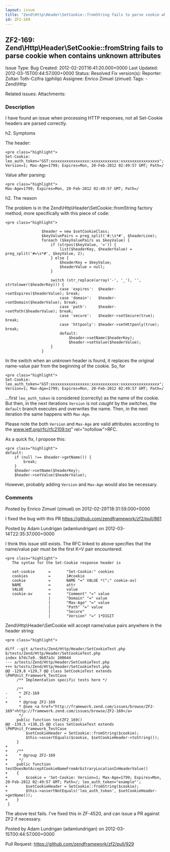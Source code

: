 ```yaml
---
layout: issue
title: "Zend\Http\Header\SetCookie::fromString fails to parse cookie when contains unknown attributes"
id: ZF2-169
---
```


ZF2-169: Zend\\Http\\Header\\SetCookie::fromString fails to parse cookie when contains unknown attributes
---------------------------------------------------------------------------------------------------------

 Issue Type: Bug Created: 2012-02-20T16:41:20.000+0000 Last Updated: 2012-03-15T00:44:57.000+0000 Status: Resolved Fix version(s): 
 Reporter:  Zoltan Toth-Czifra (gphilip)  Assignee:  Enrico Zimuel (zimuel)  Tags: - Zend\\Http
 
 Related issues: 
 Attachments: 
### Description

I have found an issue when processing HTTP responses, not all Set-Cookie headers are parsed correctly.

h2. Symptoms

The header:

 
    <pre class="highlight">
    Set-Cookie: leo_auth_token="GST:xxxxxxxxxxxxxxxxx:xxxxxxxxxxxx:xxxxxxxxxxxxxxxxx"; Version=1; Max-Age=1799; Expires=Mon, 20-Feb-2012 02:49:57 GMT; Path=/


Value after parsing:

 
    <pre class="highlight">
    Max-Age=1799; Expires=Mon, 20-Feb-2012 02:49:57 GMT; Path=/


h2. The reason

The problem is in the Zend\\Http\\Header\\SetCookie::fromString factory method, more specifically with this piece of code:

 
    <pre class="highlight">
    
                    $header = new $setCookieClass;
                    $keyValuePairs = preg_split('#;\s*#', $headerLine);
                    foreach ($keyValuePairs as $keyValue) {
                        if (strpos($keyValue, '=')) {
                            list($headerKey, $headerValue) = preg_split('#=\s*#', $keyValue, 2);
                        } else {
                            $headerKey = $keyValue;
                            $headerValue = null;
                        }
    
                        switch (str_replace(array('-', '_'), '', strtolower($headerKey))) {
                            case 'expires':  $header->setExpires($headerValue); break;
                            case 'domain':   $header->setDomain($headerValue); break;
                            case 'path':     $header->setPath($headerValue); break;
                            case 'secure':   $header->setSecure(true); break;
                            case 'httponly': $header->setHttponly(true); break;
                            default:
                                $header->setName($headerKey);
                                $header->setValue($headerValue);
                        }
                    }


In the switch when an _unknown_ header is found, it replaces the original name-value pair from the beginning of the cookie. So, for

 
    <pre class="highlight">
    Set-Cookie: leo_auth_token="GST:xxxxxxxxxxxxxxxxx:xxxxxxxxxxxx:xxxxxxxxxxxxxxxxx"; Version=1; Max-Age=1799; Expires=Mon, 20-Feb-2012 02:49:57 GMT; Path=/


...first `leo_auth_token` is considered (correctly) as the name of the cookie. But then, in the next iterations `Version` is not _caught_ by the switches, the `default` branch executes and overwrites the name. Then, in the next iteration the same happens with `Max-Age`.

Please note the both `Version` and `Max-Age` are valid attributes according to the <a href="">www.ietf.org/rfc/rfc2109.txt</a>" rel="nofollow">RFC.

As a quick fix, I propose this:

 
    <pre class="highlight">
    default:
        if (null !== $header->getName()) {
            break;
        }
        $header->setName($headerKey);
        $header->setValue($headerValue);


However, probably adding `Version` and `Max-Age` would also be necessary.

 

 

### Comments

Posted by Enrico Zimuel (zimuel) on 2012-02-29T18:31:59.000+0000

I fixed the bug with this PR <https://github.com/zendframework/zf2/pull/861>

 

 

Posted by Adam Lundrigan (adamlundrigan) on 2012-03-14T22:35:37.000+0000

I think this issue still exists. The RFC linked to above specifies that the name/value pair must be the first K=V pair encountered:

 
    <pre class="highlight">
       The syntax for the Set-Cookie response header is
    
       set-cookie      =       "Set-Cookie:" cookies
       cookies         =       1#cookie
       cookie          =       NAME "=" VALUE *(";" cookie-av)
       NAME            =       attr
       VALUE           =       value
       cookie-av       =       "Comment" "=" value
                       |       "Domain" "=" value
                       |       "Max-Age" "=" value
                       |       "Path" "=" value
                       |       "Secure"
                       |       "Version" "=" 1*DIGIT


Zend\\Http\\Header\\SetCookie will accept name/value pairs anywhere in the header string:

 
    <pre class="highlight">
    
    diff --git a/tests/Zend/Http/Header/SetCookieTest.php b/tests/Zend/Http/Header/SetCookieTest.php
    index b7dc7a9..9b87a3c 100644
    --- a/tests/Zend/Http/Header/SetCookieTest.php
    +++ b/tests/Zend/Http/Header/SetCookieTest.php
    @@ -129,8 +129,7 @@ class SetCookieTest extends \PHPUnit_Framework_TestCase
         /** Implmentation specific tests here */
    
         /**
    -     * ZF2-169
    -     *
    +     * @group ZF2-169
          * @see <a href="http://framework.zend.com/issues/browse/ZF2-169">http://framework.zend.com/issues/browse/ZF2-169</a>
          */
         public function testZF2_169()
    @@ -139,5 +138,15 @@ class SetCookieTest extends \PHPUnit_Framework_TestCase
             $setCookieHeader = SetCookie::fromString($cookie);
             $this->assertEquals($cookie, $setCookieHeader->toString());
         }
    +
    +    /**
    +     * @group ZF2-169
    +     */
    +    public function testDoesNotAcceptCookieNameFromArbitraryLocationInHeaderValue()
    +    {
    +        $cookie = 'Set-Cookie: Version=1; Max-Age=1799; Expires=Mon, 20-Feb-2012 02:49:57 GMT; Path=/; leo_auth_token="example"';
    +        $setCookieHeader = SetCookie::fromString($cookie);
    +        $this->assertNotEquals('leo_auth_token', $setCookieHeader->getName());
    +    }
     }


The above test fails. I've fixed this in ZF-4520, and can issue a PR against ZF2 if necessary.

 

 

Posted by Adam Lundrigan (adamlundrigan) on 2012-03-15T00:44:57.000+0000

Pull Request: <https://github.com/zendframework/zf2/pull/929>

 

 